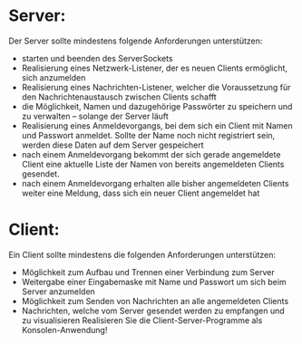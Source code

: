 # Server:
Der Server sollte mindestens folgende Anforderungen unterstützen:
- starten und beenden des ServerSockets
- Realisierung eines Netzwerk-Listener, der es neuen Clients
 ermöglicht, sich anzumelden
 - Realisierung eines Nachrichten-Listener, welcher die Voraussetzung
 für den Nachrichtenaustausch zwischen Clients schafft
 - die Möglichkeit, Namen und dazugehörige Passwörter zu speichern
 und zu verwalten – solange der Server läuft
- Realisierung eines Anmeldevorgangs, bei dem sich ein Client mit Namen und
 Passwort anmeldet. Sollte der Name noch nicht registriert sein, werden diese Daten
 auf dem Server gespeichert
- nach einem Anmeldevorgang bekommt der sich gerade angemeldete Client eine
 aktuelle Liste der Namen von bereits angemeldeten Clients gesendet.
- nach einem Anmeldevorgang erhalten alle bisher angemeldeten Clients
 weiter eine Meldung, dass sich ein neuer Client angemeldet hat
# Client:
Ein Client sollte mindestens die folgenden Anforderungen unterstützen:
- Möglichkeit zum Aufbau und Trennen einer Verbindung zum Server
- Weitergabe einer Eingabemaske mit Name und Passwort um sich beim
 Server anzumelden
- Möglichkeit zum Senden von Nachrichten an alle angemeldeten Clients
- Nachrichten, welche vom Server gesendet werden zu empfangen und
 zu visualisieren
Realisieren Sie die Client-Server-Programme als Konsolen-Anwendung!
